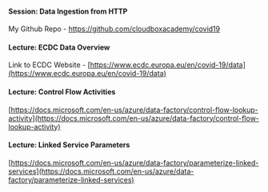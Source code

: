 #### Session: Data Ingestion from HTTP

  

My Github Repo - https://github.com/cloudboxacademy/covid19

  

#### Lecture: ECDC Data Overview

  

Link to ECDC Website - [https://www.ecdc.europa.eu/en/covid-19/data](https://www.ecdc.europa.eu/en/covid-19/data)

  

#### Lecture: Control Flow Activities

  

[https://docs.microsoft.com/en-us/azure/data-factory/control-flow-lookup-activity](https://docs.microsoft.com/en-us/azure/data-factory/control-flow-lookup-activity)

  

#### Lecture: Linked Service Parameters

  

[https://docs.microsoft.com/en-us/azure/data-factory/parameterize-linked-services](https://docs.microsoft.com/en-us/azure/data-factory/parameterize-linked-services)
